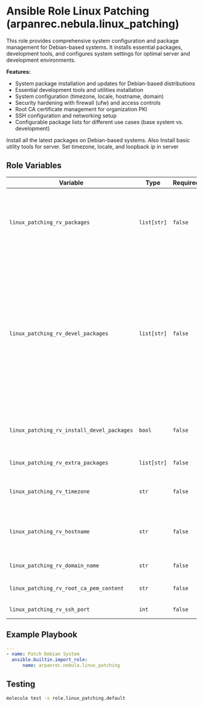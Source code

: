 # Ansible Role Linux Patching (arpanrec.nebula.linux_patching)

This role provides comprehensive system configuration and package management for Debian-based systems. It installs essential packages, development tools, and configures system settings for optimal server and development environments.

**Features:**

- System package installation and updates for Debian-based distributions
- Essential development tools and utilities installation
- System configuration (timezone, locale, hostname, domain)
- Security hardening with firewall (ufw) and access controls
- Root CA certificate management for organization PKI
- SSH configuration and networking setup
- Configurable package lists for different use cases (base system vs. development)

Install all the latest packages on Debian-based systems.
Also Install basic utility tools for server.
Set timezone, locale, and loopback ip in server

## Role Variables

| Variable                                   | Type        | Required | Default                                                                                                                                                                                                                                                                                                                                                                                                                                                                                                                                  | Description                                            |
|--------------------------------------------|-------------|----------|------------------------------------------------------------------------------------------------------------------------------------------------------------------------------------------------------------------------------------------------------------------------------------------------------------------------------------------------------------------------------------------------------------------------------------------------------------------------------------------------------------------------------------------|--------------------------------------------------------|
| `linux_patching_rv_packages`               | `list[str]` | `false`  | `["ca-certificates", "sudo", "systemd", "apt-transport-https", "locales", "systemd-timesyncd", "network-manager", "gnupg2", "gnupg", "acl", "ufw", "procps", "apt-utils", "lsb-release", "python3", "openssl", "util-linux-extra", "nftables"]`                                                                                                                                                                                                                                                                                          | Install the packages in the distributions.             |
| `linux_patching_rv_devel_packages`         | `list[str]` | `false`  | `["net-tools", "telnet", "vim", "git", "git-lfs", "jq", "zsh", "htop", "tmux", "tree", "neovim", "python3-neovim", "luarocks", "build-essential", "ninja-build", "gettext", "cmake", "make", "openssh-client", "rsync", "ntfs-3g", "exfat-fuse", "python3-pip", "python3-venv", "python3-dev", "python3-pynvim", "fd-find", "ripgrep", "rclone", "zip", "unzip", "tar", "wget", "curl", "pigz", "xz-utils", "gzip", "bzip2", "autoconf", "automake", "gcc", "g++", "clang", "libglib2.0-dev", "libssl-dev", "libffi-dev", "zlib1g-dev"]` | Install the development packages in the distributions. |
| `linux_patching_rv_install_devel_packages` | `bool`      | `false`  | `true`                                                                                                                                                                                                                                                                                                                                                                                                                                                                                                                                   | Install the development packages in the distributions. |
| `linux_patching_rv_extra_packages`         | `list[str]` | `false`  | -                                                                                                                                                                                                                                                                                                                                                                                                                                                                                                                                        | Install extra required the packages.                   |
| `linux_patching_rv_timezone`               | `str`       | `false`  | `Asia/Kolkata`                                                                                                                                                                                                                                                                                                                                                                                                                                                                                                                           | Set the ZoneTime info in server.                       |
| `linux_patching_rv_hostname`               | `str`       | `false`  | `localhost` or `{{ ansible_facts['hostname'] }}`                                                                                                                                                                                                                                                                                                                                                                                                                                                                                         | Cluster / Public Host name. (Doesn't work with docker) |
| `linux_patching_rv_domain_name`            | `str`       | `false`  | `{{ ansible_facts['domain'] }}`                                                                                                                                                                                                                                                                                                                                                                                                                                                                                                          | Domain Name                                            |
| `linux_patching_rv_root_ca_pem_content`    | `str`       | `false`  | -                                                                                                                                                                                                                                                                                                                                                                                                                                                                                                                                        | Organization Root CA certificate.                      |
| `linux_patching_rv_ssh_port`               | `int`       | `false`  | `22`                                                                                                                                                                                                                                                                                                                                                                                                                                                                                                                                     | Default SSH Port                                       |

## Example Playbook

```yaml
---
- name: Patch Debian System
  ansible.builtin.import_role:
      name: arpanrec.nebula.linux_patching
```

## Testing

```bash
molecule test -s role.linux_patching.default
```
